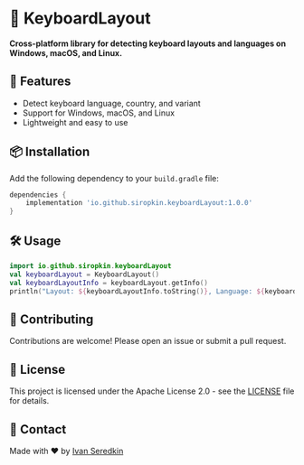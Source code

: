 # 🎹 KeyboardLayout
**Cross-platform library for detecting keyboard layouts and languages on Windows, macOS, and Linux.**


## 🚀 Features
- Detect keyboard language, country, and variant
- Support for Windows, macOS, and Linux
- Lightweight and easy to use


## 📦 Installation
Add the following dependency to your `build.gradle` file:

```groovy
dependencies {
    implementation 'io.github.siropkin.keyboardLayout:1.0.0'
}
```


## 🛠️ Usage
```kotlin
import io.github.siropkin.keyboardLayout
val keyboardLayout = KeyboardLayout()
val keyboardLayoutInfo = keyboardLayout.getInfo()
println("Layout: ${keyboardLayoutInfo.toString()}, Language: ${keyboardLayoutInfo.language}, Country: ${keyboardLayoutInfo.country}, Variant: ${keyboardLayoutInfo.variant}")
```


## 🤝 Contributing
Contributions are welcome!
Please open an issue or submit a pull request.


## 📄 License
This project is licensed under the Apache License 2.0 - see the [LICENSE](LICENSE) file for details.


## 📧 Contact
Made with ❤️ by [Ivan Seredkin](mailto:ivan.seredkin@gmail.com)

